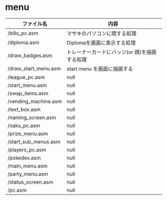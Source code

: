 # menu


 ファイル名  |  内容
---- | ----
/bills_pc.asm | マサキのパソコンに関する処理 
/diploma.asm | Diplomaを画面に表示する処理
/draw_badges.asm | トレーナーカードにバッジ(or 顔)を描画する処理
/draw_start_menu.asm | start menu を画面に描画する
/league_pc.asm | null
/start_menu.asm | null
/swap_items.asm | null
/vending_machine.asm | null
/text_box.asm | null
/naming_screen.asm | null
/oaks_pc.asm | null
/prize_menu.asm | null
/start_sub_menus.asm | null
/players_pc.asm | null
/pokedex.asm | null 
/main_menu.asm | null
/party_menu.asm | null
/status_screen.asm | null
/pc.asm | null